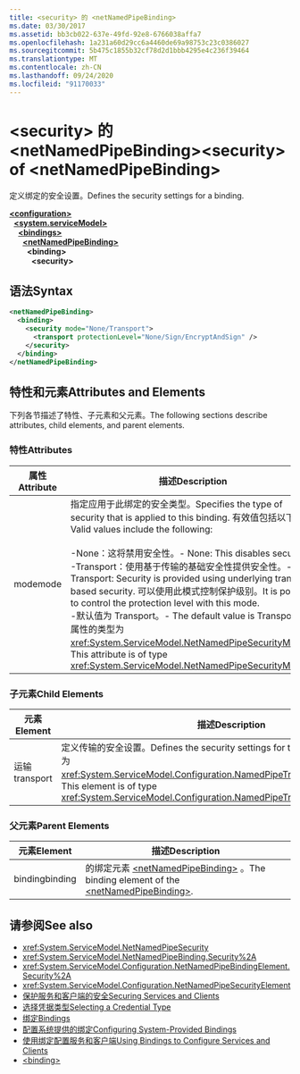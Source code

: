 ```yaml
---
title: <security> 的 <netNamedPipeBinding>
ms.date: 03/30/2017
ms.assetid: bb3cb022-637e-49fd-92e8-6766038affa7
ms.openlocfilehash: 1a231a60d29cc6a4460de69a98753c23c0386027
ms.sourcegitcommit: 5b475c1855b32cf78d2d1bbb4295e4c236f39464
ms.translationtype: MT
ms.contentlocale: zh-CN
ms.lasthandoff: 09/24/2020
ms.locfileid: "91170033"
---
```

# <a name="security-of-netnamedpipebinding"></a><span data-ttu-id="ad3c4-102">\<security> 的 \<netNamedPipeBinding></span><span class="sxs-lookup"><span data-stu-id="ad3c4-102">\<security> of \<netNamedPipeBinding></span></span>

<span data-ttu-id="ad3c4-103">定义绑定的安全设置。</span><span class="sxs-lookup"><span data-stu-id="ad3c4-103">Defines the security settings for a binding.</span></span>  
  
[**\<configuration>**](../configuration-element.md)\
&nbsp;&nbsp;[**\<system.serviceModel>**](system-servicemodel.md)\
&nbsp;&nbsp;&nbsp;&nbsp;[**\<bindings>**](bindings.md)\
&nbsp;&nbsp;&nbsp;&nbsp;&nbsp;&nbsp;[**\<netNamedPipeBinding>**](netnamedpipebinding.md)\
&nbsp;&nbsp;&nbsp;&nbsp;&nbsp;&nbsp;&nbsp;&nbsp;**\<binding>**\
&nbsp;&nbsp;&nbsp;&nbsp;&nbsp;&nbsp;&nbsp;&nbsp;&nbsp;&nbsp;**\<security>**  
  
## <a name="syntax"></a><span data-ttu-id="ad3c4-104">语法</span><span class="sxs-lookup"><span data-stu-id="ad3c4-104">Syntax</span></span>  
  
```xml  
<netNamedPipeBinding>
  <binding>
    <security mode="None/Transport">
      <transport protectionLevel="None/Sign/EncryptAndSign" />
    </security>
  </binding>
</netNamedPipeBinding>
```  
  
## <a name="attributes-and-elements"></a><span data-ttu-id="ad3c4-105">特性和元素</span><span class="sxs-lookup"><span data-stu-id="ad3c4-105">Attributes and Elements</span></span>  

 <span data-ttu-id="ad3c4-106">下列各节描述了特性、子元素和父元素。</span><span class="sxs-lookup"><span data-stu-id="ad3c4-106">The following sections describe attributes, child elements, and parent elements.</span></span>  
  
### <a name="attributes"></a><span data-ttu-id="ad3c4-107">特性</span><span class="sxs-lookup"><span data-stu-id="ad3c4-107">Attributes</span></span>  
  
|<span data-ttu-id="ad3c4-108">属性</span><span class="sxs-lookup"><span data-stu-id="ad3c4-108">Attribute</span></span>|<span data-ttu-id="ad3c4-109">描述</span><span class="sxs-lookup"><span data-stu-id="ad3c4-109">Description</span></span>|  
|---------------|-----------------|  
|<span data-ttu-id="ad3c4-110">mode</span><span class="sxs-lookup"><span data-stu-id="ad3c4-110">mode</span></span>|<span data-ttu-id="ad3c4-111">指定应用于此绑定的安全类型。</span><span class="sxs-lookup"><span data-stu-id="ad3c4-111">Specifies the type of security that is applied to this binding.</span></span> <span data-ttu-id="ad3c4-112">有效值包括以下值：</span><span class="sxs-lookup"><span data-stu-id="ad3c4-112">Valid values include the following:</span></span><br /><br /> <span data-ttu-id="ad3c4-113">-None：这将禁用安全性。</span><span class="sxs-lookup"><span data-stu-id="ad3c4-113">-   None: This disables security.</span></span><br /><span data-ttu-id="ad3c4-114">-Transport：使用基于传输的基础安全性提供安全性。</span><span class="sxs-lookup"><span data-stu-id="ad3c4-114">-   Transport: Security is provided using underlying transport based security.</span></span> <span data-ttu-id="ad3c4-115">可以使用此模式控制保护级别。</span><span class="sxs-lookup"><span data-stu-id="ad3c4-115">It is possible to control the protection level with this mode.</span></span><br /><span data-ttu-id="ad3c4-116">-默认值为 Transport。</span><span class="sxs-lookup"><span data-stu-id="ad3c4-116">-   The default value is Transport.</span></span> <span data-ttu-id="ad3c4-117">此属性的类型为 <xref:System.ServiceModel.NetNamedPipeSecurityMode>。</span><span class="sxs-lookup"><span data-stu-id="ad3c4-117">This attribute is of type <xref:System.ServiceModel.NetNamedPipeSecurityMode>.</span></span>|  
  
### <a name="child-elements"></a><span data-ttu-id="ad3c4-118">子元素</span><span class="sxs-lookup"><span data-stu-id="ad3c4-118">Child Elements</span></span>  
  
|<span data-ttu-id="ad3c4-119">元素</span><span class="sxs-lookup"><span data-stu-id="ad3c4-119">Element</span></span>|<span data-ttu-id="ad3c4-120">描述</span><span class="sxs-lookup"><span data-stu-id="ad3c4-120">Description</span></span>|  
|-------------|-----------------|  
|<span data-ttu-id="ad3c4-121">运输</span><span class="sxs-lookup"><span data-stu-id="ad3c4-121">transport</span></span>|<span data-ttu-id="ad3c4-122">定义传输的安全设置。</span><span class="sxs-lookup"><span data-stu-id="ad3c4-122">Defines the security settings for the transport.</span></span> <span data-ttu-id="ad3c4-123">此元素的类型为 <xref:System.ServiceModel.Configuration.NamedPipeTransportSecurityElement>。</span><span class="sxs-lookup"><span data-stu-id="ad3c4-123">This element is of type <xref:System.ServiceModel.Configuration.NamedPipeTransportSecurityElement>.</span></span>|  
  
### <a name="parent-elements"></a><span data-ttu-id="ad3c4-124">父元素</span><span class="sxs-lookup"><span data-stu-id="ad3c4-124">Parent Elements</span></span>  
  
|<span data-ttu-id="ad3c4-125">元素</span><span class="sxs-lookup"><span data-stu-id="ad3c4-125">Element</span></span>|<span data-ttu-id="ad3c4-126">描述</span><span class="sxs-lookup"><span data-stu-id="ad3c4-126">Description</span></span>|  
|-------------|-----------------|  
|<span data-ttu-id="ad3c4-127">binding</span><span class="sxs-lookup"><span data-stu-id="ad3c4-127">binding</span></span>|<span data-ttu-id="ad3c4-128">的绑定元素 [\<netNamedPipeBinding>](netnamedpipebinding.md) 。</span><span class="sxs-lookup"><span data-stu-id="ad3c4-128">The binding element of the [\<netNamedPipeBinding>](netnamedpipebinding.md).</span></span>|  
  
## <a name="see-also"></a><span data-ttu-id="ad3c4-129">请参阅</span><span class="sxs-lookup"><span data-stu-id="ad3c4-129">See also</span></span>

- <xref:System.ServiceModel.NetNamedPipeSecurity>
- <xref:System.ServiceModel.NetNamedPipeBinding.Security%2A>
- <xref:System.ServiceModel.Configuration.NetNamedPipeBindingElement.Security%2A>
- <xref:System.ServiceModel.Configuration.NetNamedPipeSecurityElement>
- [<span data-ttu-id="ad3c4-130">保护服务和客户端的安全</span><span class="sxs-lookup"><span data-stu-id="ad3c4-130">Securing Services and Clients</span></span>](../../../wcf/feature-details/securing-services-and-clients.md)
- [<span data-ttu-id="ad3c4-131">选择凭据类型</span><span class="sxs-lookup"><span data-stu-id="ad3c4-131">Selecting a Credential Type</span></span>](../../../wcf/feature-details/selecting-a-credential-type.md)
- [<span data-ttu-id="ad3c4-132">绑定</span><span class="sxs-lookup"><span data-stu-id="ad3c4-132">Bindings</span></span>](../../../wcf/bindings.md)
- [<span data-ttu-id="ad3c4-133">配置系统提供的绑定</span><span class="sxs-lookup"><span data-stu-id="ad3c4-133">Configuring System-Provided Bindings</span></span>](../../../wcf/feature-details/configuring-system-provided-bindings.md)
- [<span data-ttu-id="ad3c4-134">使用绑定配置服务和客户端</span><span class="sxs-lookup"><span data-stu-id="ad3c4-134">Using Bindings to Configure Services and Clients</span></span>](../../../wcf/using-bindings-to-configure-services-and-clients.md)
- [\<binding>](bindings.md)

